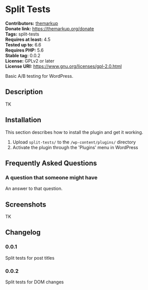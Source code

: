 # Split Tests #
**Contributors:** [themarkup](https://profiles.wordpress.org/themarkup/)  
**Donate link:** https://themarkup.org/donate  
**Tags:** split-tests  
**Requires at least:** 4.5  
**Tested up to:** 6.6  
**Requires PHP:** 5.6  
**Stable tag:** 0.0.2  
**License:** GPLv2 or later  
**License URI:** https://www.gnu.org/licenses/gpl-2.0.html  

Basic A/B testing for WordPress.

## Description ##

TK

## Installation ##

This section describes how to install the plugin and get it working.

1. Upload `split-tests/` to the `/wp-content/plugins/` directory
1. Activate the plugin through the 'Plugins' menu in WordPress

## Frequently Asked Questions ##

### A question that someone might have ###

An answer to that question.

## Screenshots ##

TK

## Changelog ##

### 0.0.1 ###
Split tests for post titles

### 0.0.2 ###
Split tests for DOM changes